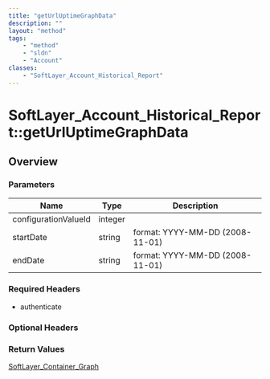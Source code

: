 ```yaml
---
title: "getUrlUptimeGraphData"
description: ""
layout: "method"
tags:
    - "method"
    - "sldn"
    - "Account"
classes:
    - "SoftLayer_Account_Historical_Report"
---
```

# SoftLayer_Account_Historical_Report::getUrlUptimeGraphData
## Overview 


### Parameters 
|Name | Type | Description |
| --- | --- | --- |
|configurationValueId| integer| |
|startDate| string| format: YYYY-MM-DD (2008-11-01)|
|endDate| string| format: YYYY-MM-DD (2008-11-01)|


### Required Headers
* authenticate

### Optional Headers

### Return Values
<a href='/reference/datatypes/SoftLayer_Container_Graph'>SoftLayer_Container_Graph </a>

